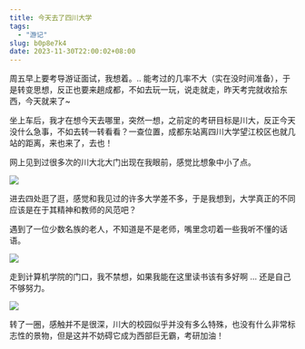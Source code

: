 ```yaml
---
title: 今天去了四川大学
tags:
  - "游记"
slug: b0p8e7k4
date: 2023-11-30T22:00:02+08:00
---
```


周五早上要考导游证面试，我想着。.. 能考过的几率不大（实在没时间准备），于是转变思想，反正也要来趟成都，不如去玩一玩，说走就走，昨天考完就收拾东西，今天就来了~

<!--more-->

坐上车后，我才在想今天去哪里，突然一想，之前定的考研目标是川大，反正今天没什么急事，不如去转一转看看？一查位置，成都东站离四川大学望江校区也就几站的距离，来也来了，去也！

网上见到过很多次的川大北大门出现在我眼前，感觉比想象中小了点。

![](https://jihulab.com/UncleCAT4/static/-/raw/main/blog/202311302247517.png)

进去四处逛了逛，感觉和我见过的许多大学差不多，于是我想到，大学真正的不同应该是在于其精神和教师的风范吧？

遇到了一位少数名族的老人，不知道是不是老师，嘴里念叨着一些我听不懂的话语。

![](https://jihulab.com/UncleCAT4/static/-/raw/main/blog/202311302249822.png)

走到计算机学院的门口，我不禁想，如果我能在这里读书该有多好啊 ... 还是自己不够努力。

![](https://jihulab.com/UncleCAT4/static/-/raw/main/blog/202311302250668.png)

转了一圈，感触并不是很深，川大的校园似乎并没有多么特殊，也没有什么非常标志性的景物，但是这并不妨碍它成为西部巨无霸，考研加油！
